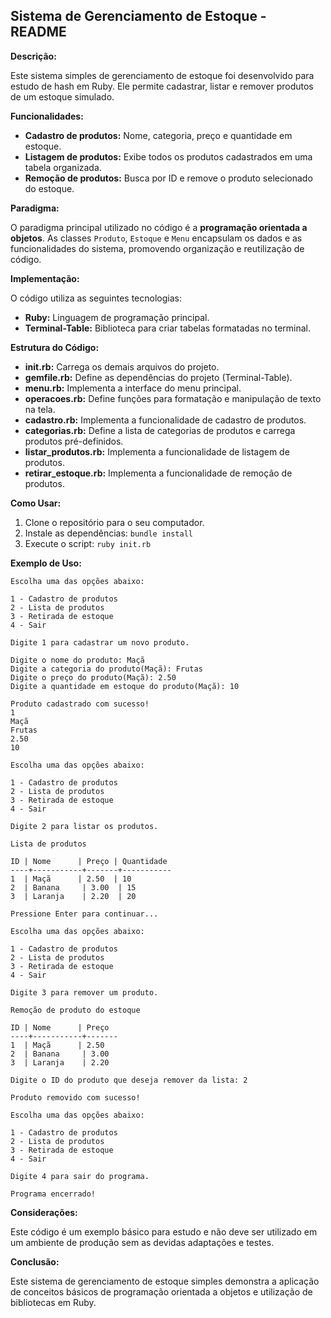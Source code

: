 ## Sistema de Gerenciamento de Estoque - README

**Descrição:**

Este sistema simples de gerenciamento de estoque foi desenvolvido para estudo de hash em Ruby. Ele permite cadastrar, listar e remover produtos de um estoque simulado.

**Funcionalidades:**

* **Cadastro de produtos:** Nome, categoria, preço e quantidade em estoque.
* **Listagem de produtos:** Exibe todos os produtos cadastrados em uma tabela organizada.
* **Remoção de produtos:** Busca por ID e remove o produto selecionado do estoque.

**Paradigma:**

O paradigma principal utilizado no código é a **programação orientada a objetos**. As classes `Produto`, `Estoque` e `Menu` encapsulam os dados e as funcionalidades do sistema, promovendo organização e reutilização de código.

**Implementação:**

O código utiliza as seguintes tecnologias:

* **Ruby:** Linguagem de programação principal.
* **Terminal-Table:** Biblioteca para criar tabelas formatadas no terminal.

**Estrutura do Código:**

* **init.rb:** Carrega os demais arquivos do projeto.
* **gemfile.rb:** Define as dependências do projeto (Terminal-Table).
* **menu.rb:** Implementa a interface do menu principal.
* **operacoes.rb:** Define funções para formatação e manipulação de texto na tela.
* **cadastro.rb:** Implementa a funcionalidade de cadastro de produtos.
* **categorias.rb:** Define a lista de categorias de produtos e carrega produtos pré-definidos.
* **listar_produtos.rb:** Implementa a funcionalidade de listagem de produtos.
* **retirar_estoque.rb:** Implementa a funcionalidade de remoção de produtos.

**Como Usar:**

1. Clone o repositório para o seu computador.
2. Instale as dependências: `bundle install`
3. Execute o script: `ruby init.rb`

**Exemplo de Uso:**

```
Escolha uma das opções abaixo:

1 - Cadastro de produtos
2 - Lista de produtos
3 - Retirada de estoque
4 - Sair

Digite 1 para cadastrar um novo produto.

Digite o nome do produto: Maçã
Digite a categoria do produto(Maçã): Frutas
Digite o preço do produto(Maçã): 2.50
Digite a quantidade em estoque do produto(Maçã): 10

Produto cadastrado com sucesso!
1 
Maçã 
Frutas 
2.50
10

Escolha uma das opções abaixo:

1 - Cadastro de produtos
2 - Lista de produtos
3 - Retirada de estoque
4 - Sair

Digite 2 para listar os produtos.

Lista de produtos

ID | Nome      | Preço | Quantidade
----+-----------+-------+-----------
1  | Maçã      | 2.50  | 10
2  | Banana     | 3.00  | 15
3  | Laranja    | 2.20  | 20

Pressione Enter para continuar...

Escolha uma das opções abaixo:

1 - Cadastro de produtos
2 - Lista de produtos
3 - Retirada de estoque
4 - Sair

Digite 3 para remover um produto.

Remoção de produto do estoque

ID | Nome      | Preço
----+-----------+-------
1  | Maçã      | 2.50
2  | Banana     | 3.00
3  | Laranja    | 2.20

Digite o ID do produto que deseja remover da lista: 2

Produto removido com sucesso!

Escolha uma das opções abaixo:

1 - Cadastro de produtos
2 - Lista de produtos
3 - Retirada de estoque
4 - Sair

Digite 4 para sair do programa.

Programa encerrado!
```

**Considerações:**

Este código é um exemplo básico para estudo e não deve ser utilizado em um ambiente de produção sem as devidas adaptações e testes.

**Conclusão:**

Este sistema de gerenciamento de estoque simples demonstra a aplicação de conceitos básicos de programação orientada a objetos e utilização de bibliotecas em Ruby.
